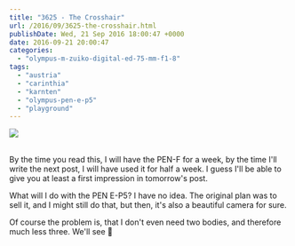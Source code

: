 ```yaml
---
title: "3625 - The Crosshair"
url: /2016/09/3625-the-crosshair.html
publishDate: Wed, 21 Sep 2016 18:00:47 +0000
date: 2016-09-21 20:00:47
categories: 
  - "olympus-m-zuiko-digital-ed-75-mm-f1-8"
tags: 
  - "austria"
  - "carinthia"
  - "karnten"
  - "olympus-pen-e-p5"
  - "playground"
---
```

<div class="container">
<div class="center"><a target="_blank" href="https://d25zfm9zpd7gm5.cloudfront.net/1200x1200/2016/20160527_130412_lr.jpg"><img class="webfeedsFeaturedVisual" src="https://d25zfm9zpd7gm5.cloudfront.net/0600x0600/2016/20160527_130412_lr.jpg" /></a></div>
</div>
<br />

By the time you read this, I will have the PEN-F for a week, by the time I'll write the next post, I will have used it for half a week. I guess I'll be able to give you at least a first impression in tomorrow's post.

What will I do with the PEN E-P5? I have no idea. The original plan was to sell it, and I might still do that, but then, it's also a beautiful camera for sure. 

Of course the problem is, that I don't even need two bodies, and therefore much less three. We'll see 🙂
